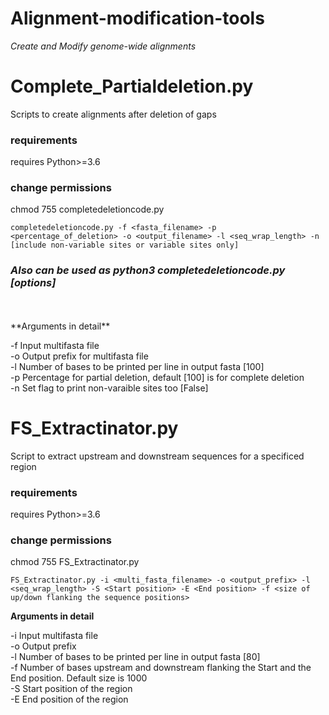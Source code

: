 # Alignment-modification-tools
_Create and Modify genome-wide alignments_

# Complete_Partialdeletion.py
Scripts to create alignments after deletion of gaps
<br>
### requirements
requires Python>=3.6
<br>
### change permissions
chmod 755 completedeletioncode.py
<br>
```
completedeletioncode.py -f <fasta_filename> -p <percentage_of_deletion> -o <output_filename> -l <seq_wrap_length> -n [include non-variable sites or variable sites only]
```
### _Also can be used as python3 completedeletioncode.py [options]_
<br>
<br>
**Arguments in detail**

-f  Input multifasta file<br>
-o  Output prefix for multifasta file<br>
-l  Number of bases to be printed per line in output fasta [100]<br>
-p  Percentage for partial deletion, default [100] is for complete deletion<br>
-n  Set flag to print non-varaible sites too [False]<br>


# FS_Extractinator.py
Script to extract upstream and downstream sequences for a specificed region
<br>
### requirements
requires Python>=3.6
<br>
### change permissions
chmod 755 FS_Extractinator.py
<br>
```
FS_Extractinator.py -i <multi_fasta_filename> -o <output_prefix> -l <seq_wrap_length> -S <Start position> -E <End position> -f <size of up/down flanking the sequence positions>
 ```

**Arguments in detail**

-i  Input multifasta file<br>
-o  Output prefix<br>
-l  Number of bases to be printed per line in output fasta [80]<br>
-f  Number of bases upstream and downstream flanking the Start and the End position. Default size is 1000<br>
-S  Start position of the region<br>
-E  End position of the region<br>
